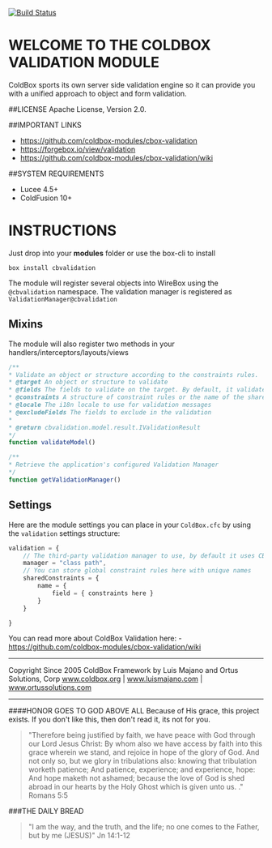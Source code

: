 [![Build Status](https://travis-ci.org/coldbox-modules/cbox-validation.svg?branch=development)](https://travis-ci.org/coldbox-modules/cbox-validation)

WELCOME TO THE COLDBOX VALIDATION MODULE
========================================
ColdBox sports its own server side validation engine so it can provide you with a unified approach to object and form validation.

##LICENSE
Apache License, Version 2.0.

##IMPORTANT LINKS
- https://github.com/coldbox-modules/cbox-validation
- https://forgebox.io/view/validation
- https://github.com/coldbox-modules/cbox-validation/wiki

##SYSTEM REQUIREMENTS
- Lucee 4.5+
- ColdFusion 10+

INSTRUCTIONS
============

Just drop into your **modules** folder or use the box-cli to install

`box install cbvalidation`

The module will register several objects into WireBox using the `@cbvalidation` namespace.  The validation manager is registered as `ValidationManager@cbvalidation`

## Mixins
The module will also register two methods in your handlers/interceptors/layouts/views

```js
/**
* Validate an object or structure according to the constraints rules.
* @target An object or structure to validate
* @fields The fields to validate on the target. By default, it validates on all fields
* @constraints A structure of constraint rules or the name of the shared constraint rules to use for validation
* @locale The i18n locale to use for validation messages
* @excludeFields The fields to exclude in the validation
* 
* @return cbvalidation.model.result.IValidationResult
*/
function validateModel()

/**
* Retrieve the application's configured Validation Manager
*/
function getValidationManager()
```

## Settings
Here are the module settings you can place in your `ColdBox.cfc` by using the `validation` settings structure:

```js
validation = {
    // The third-party validation manager to use, by default it uses CBValidation.
    manager = "class path",
    // You can store global constraint rules here with unique names
    sharedConstraints = {
        name = {
            field = { constraints here }
        }
    }

}
```

You can read more about ColdBox Validation here: - https://github.com/coldbox-modules/cbox-validation/wiki

********************************************************************************
Copyright Since 2005 ColdBox Framework by Luis Majano and Ortus Solutions, Corp
www.coldbox.org | www.luismajano.com | www.ortussolutions.com
********************************************************************************
####HONOR GOES TO GOD ABOVE ALL
Because of His grace, this project exists. If you don't like this, then don't read it, its not for you.

>"Therefore being justified by faith, we have peace with God through our Lord Jesus Christ:
By whom also we have access by faith into this grace wherein we stand, and rejoice in hope of the glory of God.
And not only so, but we glory in tribulations also: knowing that tribulation worketh patience;
And patience, experience; and experience, hope:
And hope maketh not ashamed; because the love of God is shed abroad in our hearts by the 
Holy Ghost which is given unto us. ." Romans 5:5

###THE DAILY BREAD
 > "I am the way, and the truth, and the life; no one comes to the Father, but by me (JESUS)" Jn 14:1-12